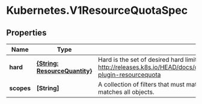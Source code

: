 # Kubernetes.V1ResourceQuotaSpec

## Properties
Name | Type | Description | Notes
------------ | ------------- | ------------- | -------------
**hard** | [**{String: ResourceQuantity}**](ResourceQuantity.md) | Hard is the set of desired hard limits for each named resource. More info: http://releases.k8s.io/HEAD/docs/design/admission_control_resource_quota.md#admissioncontrol-plugin-resourcequota | [optional] 
**scopes** | **[String]** | A collection of filters that must match each object tracked by a quota. If not specified, the quota matches all objects. | [optional] 


